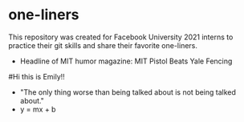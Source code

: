 # one-liners
This repository was created for Facebook University 2021 interns to practice their git skills and share their favorite one-liners.

* Headline of MIT humor magazine: MIT Pistol Beats Yale Fencing

#Hi this is Emily!!
* "The only thing worse than being talked about is not being talked about."
* y = mx + b

